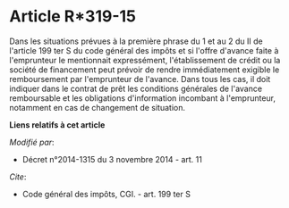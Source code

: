 # Article R*319-15

Dans les situations prévues à la première phrase du 1 et au 2 du II de l'article 199 ter S du code général des impôts et si
l'offre d'avance faite à l'emprunteur le mentionnait expressément, l'établissement de crédit ou la société de financement
peut prévoir de rendre immédiatement exigible le remboursement par l'emprunteur de l'avance. Dans tous les cas, il doit
indiquer dans le contrat de prêt les conditions générales de l'avance remboursable et les obligations d'information incombant
à l'emprunteur, notamment en cas de changement de situation.

**Liens relatifs à cet article**

_Modifié par_:

  - Décret n°2014-1315 du 3 novembre 2014 - art. 11

_Cite_:

  - Code général des impôts, CGI. - art. 199 ter S
